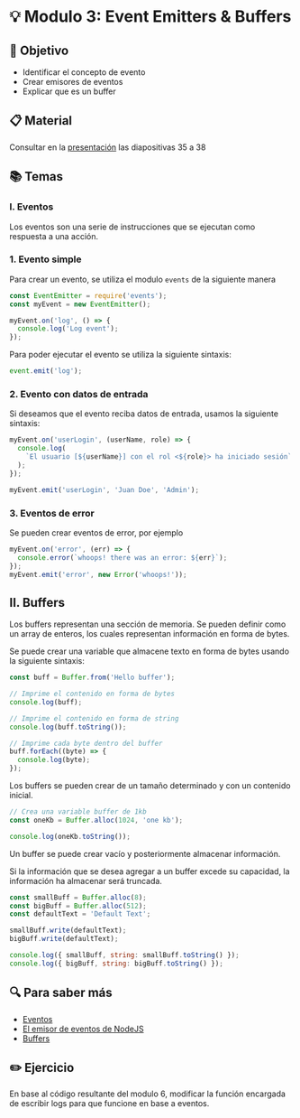 # :bulb: Modulo 3: Event Emitters & Buffers

## :book: Objetivo

- Identificar el concepto de evento
- Crear emisores de eventos
- Explicar que es un buffer

## :clipboard: Material

Consultar en la [presentación](https://docs.google.com/presentation/d/1TgLKdAw54CHIy4n3jbXIbLHM--xYYYd9MOC6h0HsJqU/edit?usp=sharing) las diapositivas 35 a 38

## :books: Temas

### I. Eventos

Los eventos son una serie de instrucciones que se ejecutan como respuesta a una acción.

### 1. Evento simple

Para crear un evento, se utiliza el modulo `events` de la siguiente manera

```js
const EventEmitter = require('events');
const myEvent = new EventEmitter();

myEvent.on('log', () => {
  console.log('Log event');
});
```

Para poder ejecutar el evento se utiliza la siguiente sintaxis:

```js
event.emit('log');
```

### 2. Evento con datos de entrada

Si deseamos que el evento reciba datos de entrada, usamos la siguiente sintaxis:

```js
myEvent.on('userLogin', (userName, role) => {
  console.log(
    `El usuario [${userName}] con el rol <${role}> ha iniciado sesión`
  );
});

myEvent.emit('userLogin', 'Juan Doe', 'Admin');
```

### 3. Eventos de error

Se pueden crear eventos de error, por ejemplo

```js
myEvent.on('error', (err) => {
  console.error(`whoops! there was an error: ${err}`);
});
myEvent.emit('error', new Error('whoops!'));
```

## II. Buffers

Los buffers representan una sección de memoria. Se pueden definir como un array de enteros, los cuales representan información en forma de bytes.

Se puede crear una variable que almacene texto en forma de bytes usando la siguiente sintaxis:

```js
const buff = Buffer.from('Hello buffer');

// Imprime el contenido en forma de bytes
console.log(buff);

// Imprime el contenido en forma de string
console.log(buff.toString());

// Imprime cada byte dentro del buffer
buff.forEach((byte) => {
  console.log(byte);
});
```

Los buffers se pueden crear de un tamaño determinado y con un contenido inicial.

```js
// Crea una variable buffer de 1kb
const oneKb = Buffer.alloc(1024, 'one kb');

console.log(oneKb.toString());
```

Un buffer se puede crear vacío y posteriormente almacenar información.

Si la información que se desea agregar a un buffer excede su capacidad, la información ha almacenar será truncada.

```js
const smallBuff = Buffer.alloc(8);
const bigBuff = Buffer.alloc(512);
const defaultText = 'Default Text';

smallBuff.write(defaultText);
bigBuff.write(defaultText);

console.log({ smallBuff, string: smallBuff.toString() });
console.log({ bigBuff, string: bigBuff.toString() });
```

## :mag: Para saber más

- [Eventos](https://nodejs.org/api/events.html)
- [El emisor de eventos de NodeJS](https://nodejs.dev/en/learn/the-nodejs-event-emitter/)
- [Buffers](https://nodejs.dev/en/learn/nodejs-buffers/)

## :pencil2: Ejercicio

En base al código resultante del modulo 6, modificar la función encargada de escribir logs para que funcione en base a eventos.
